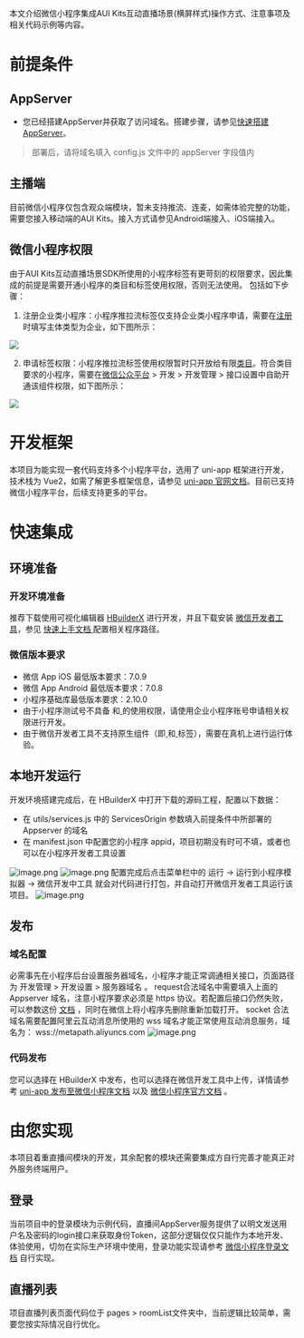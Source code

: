 本文介绍微信小程序集成AUI Kits互动直播场景(横屏样式)操作方式、注意事项及相关代码示例等内容。
# 前提条件
## AppServer

- 您已经搭建AppServer并获取了访问域名。搭建步骤，请参见[快速搭建AppServer](https://help.aliyun.com/document_detail/462753.htm?spm=a2c4g.11186623.0.0.16226274w8j0zy#task-2266772)。
> 部署后，请将域名填入 config.js 文件中的 appServer 字段值内

## 主播端
目前微信小程序仅包含观众端模块，暂未支持推流、连麦，如需体验完整的功能，需要您接入移动端的AUI Kits。接入方式请参见Android端接入、iOS端接入。
## 微信小程序权限
由于AUI Kits互动直播场景SDK所使用的小程序标签有更苛刻的权限要求，因此集成的前提是需要开通小程序的类目和标签使用权限，否则无法使用。
包括如下步骤：

1. 注册企业类小程序：小程序推拉流标签仅支持企业类小程序申请，需要在[注册](https://developers.weixin.qq.com/community/business/doc/000200772f81508894e94ec965180d)时填写主体类型为企业，如下图所示： 

![](https://intranetproxy.alipay.com/skylark/lark/0/2023/jpeg/40992/1677656688335-52cd0c38-2ac6-410b-b8e0-325e03dc772a.jpeg)

2. 申请标签权限：小程序推拉流标签使用权限暂时只开放给有限[类目](https://developers.weixin.qq.com/miniprogram/dev/component/live-pusher.html)。符合类目要求的小程序，需要在[微信公众平台](https://mp.weixin.qq.com/) > 开发 > 开发管理 > 接口设置中自助开通该组件权限，如下图所示：

![](https://intranetproxy.alipay.com/skylark/lark/0/2023/jpeg/40992/1677656874389-82a060d5-ffbc-4ca9-bde8-0546977b58d2.jpeg)
# 开发框架
本项目为能实现一套代码支持多个小程序平台，选用了 uni-app 框架进行开发，技术栈为 Vue2，如需了解更多框架信息，请参见 [uni-app 官网文档](https://uniapp.dcloud.net.cn/)。目前已支持微信小程序平台，后续支持更多的平台。
# 快速集成
## 环境准备
### 开发环境准备
推荐下载使用可视化编辑器 [HBuilderX](https://www.dcloud.io/hbuilderx.html) 进行开发，并且下载安装 [微信开发者工具](https://developers.weixin.qq.com/miniprogram/dev/devtools/download.html)，参见 [快速上手文档 ](https://uniapp.dcloud.net.cn/quickstart-hx.html)配置相关程序路径。
### 微信版本要求

- 微信 App iOS 最低版本要求：7.0.9
- 微信 App Android 最低版本要求：7.0.8
- 小程序基础库最低版本要求：2.10.0
- 由于小程序测试号不具备 [<live-pusher>](https://developers.weixin.qq.com/miniprogram/dev/component/live-pusher.html) 和[ <live-player> ](https://developers.weixin.qq.com/miniprogram/dev/component/live-player.html)的使用权限，请使用企业小程序账号申请相关权限进行开发。
- 由于微信开发者工具不支持原生组件（即[ <live-pusher>](https://developers.weixin.qq.com/miniprogram/dev/component/live-pusher.html) 和[ <live-player> ](https://developers.weixin.qq.com/miniprogram/dev/component/live-player.html)标签），需要在真机上进行运行体验。

## 本地开发运行
开发环境搭建完成后，在 HBuilderX 中打开下载的源码工程，配置以下数据：

- 在 utils/services.js 中的 ServicesOrigin 参数填入前提条件中所部署的 Appserver 的域名
- 在 manifest.json 中配置您的小程序 appid，项目初期没有时可不填，或者也可以在小程序开发者工具设置

![image.png](https://intranetproxy.alipay.com/skylark/lark/0/2023/png/5470/1677486208933-7d0cca52-dfda-4a51-a420-c4b1f84d944e.png#clientId=uecbe8470-b6f4-4&from=paste&height=557&id=u7a261805&name=image.png&originHeight=1114&originWidth=1702&originalType=binary&ratio=2&rotation=0&showTitle=false&size=1500469&status=done&style=none&taskId=u7a786129-57b7-4cad-817a-3f97f09162f&title=&width=851)
![image.png](https://intranetproxy.alipay.com/skylark/lark/0/2023/png/5470/1677486280233-11086180-6ba9-4810-8758-69d426c891e5.png#clientId=uecbe8470-b6f4-4&from=paste&height=431&id=u51070f83&name=image.png&originHeight=861&originWidth=1256&originalType=binary&ratio=2&rotation=0&showTitle=false&size=687875&status=done&style=none&taskId=u050fe0e9-563c-43df-9ce3-c466ff0b8c6&title=&width=628)
配置完成后点击菜单栏中的 运行 -> 运行到小程序模拟器 -> 微信开发中工具 就会对代码进行打包，并自动打开微信开发者工具运行该项目。
![image.png](https://intranetproxy.alipay.com/skylark/lark/0/2023/png/5470/1677486426826-ba041977-6e71-4094-a711-b47532cc0cfa.png#clientId=uecbe8470-b6f4-4&from=paste&height=441&id=uc19d187a&name=image.png&originHeight=882&originWidth=1158&originalType=binary&ratio=2&rotation=0&showTitle=false&size=1396921&status=done&style=none&taskId=u9838b0bb-be5f-4911-bf2f-b20225fc384&title=&width=579)
## 发布
### 域名配置
必需事先在小程序后台设置服务器域名，小程序才能正常调通相关接口，页面路径为 开发管理 > 开发设置 > 服务器域名 。
request合法域名中需要填入上面的 Appserver 域名，注意小程序要求必须是 https 协议。若配置后接口仍然失败，可以参数这份 [文档](https://developers.weixin.qq.com/community/develop/doc/000a245d954fe852fdad4d0a456409?_at=1676429364596) ，同时在微信上将小程序先删除重新加载打开。
socket 合法域名需要配置阿里云互动消息所使用的 wss 域名才能正常使用互动消息服务，域名为： wss://metapath.aliyuncs.com
![image.png](https://intranetproxy.alipay.com/skylark/lark/0/2023/png/5470/1677487274241-8a79bd61-a484-4e7a-b89e-39c1ce3d5389.png#clientId=uecbe8470-b6f4-4&from=paste&height=704&id=u0344a0bf&name=image.png&originHeight=1408&originWidth=2908&originalType=binary&ratio=2&rotation=0&showTitle=false&size=1945957&status=done&style=none&taskId=u71b0f7db-efb1-4d48-87f0-ea8114a07be&title=&width=1454)
### 代码发布
您可以选择在 HBuilderX 中发布，也可以选择在微信开发工具中上传，详情请参考 [uni-app 发布至微信小程序文档](https://uniapp.dcloud.net.cn/quickstart-hx.html#%E5%8F%91%E5%B8%83%E4%B8%BA%E5%BE%AE%E4%BF%A1%E5%B0%8F%E7%A8%8B%E5%BA%8F) 以及 [微信小程序官方文档](https://developers.weixin.qq.com/miniprogram/dev/framework/quickstart/release.html#%E5%8F%91%E5%B8%83%E4%B8%8A%E7%BA%BF) 。
# 由您实现
本项目着重直播间模块的开发，其余配套的模块还需要集成方自行完善才能真正对外服务终端用户。
## 登录
当前项目中的登录模块为示例代码，直播间AppServer服务提供了以明文发送用户名及密码的login接口来获取身份Token，这部分逻辑仅仅只能作为本地开发、体验使用，切勿在实际生产环境中使用，登录功能实现请参考 [微信小程序登录文档](https://developers.weixin.qq.com/miniprogram/dev/framework/open-ability/login.html) 自行实现。
## 直播列表
项目直播列表页面代码位于  pages > roomList文件夹中，当前逻辑比较简单，需要您按实际情况自行优化。
